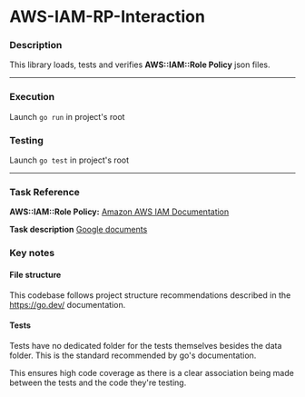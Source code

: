 # AWS-IAM-RP-Interaction

### Description
This library loads, tests and verifies **AWS::IAM::Role Policy** json files.

---

### Execution
Launch `go run` in project's root

### Testing
Launch `go test` in project's root

---

### Task Reference
**AWS::IAM::Role Policy:** [Amazon AWS IAM Documentation](https://docs.aws.amazon.com/AWSCloudFormation/latest/UserGuide/aws-properties-iam-role-policy.html)

**Task description** [Google documents](https://docs.google.com/document/d/1zimLpe2F_0an4rAptqiIlCIky8NnUjt7/edit)

### Key notes

#### File structure
This codebase follows project structure recommendations described in the https://go.dev/ documentation.

#### Tests
Tests have no dedicated folder for the tests themselves besides the data folder. This is the standard recommended by go's documentation. 

This ensures high code coverage as there is a clear association being made between the tests and the code they're testing.